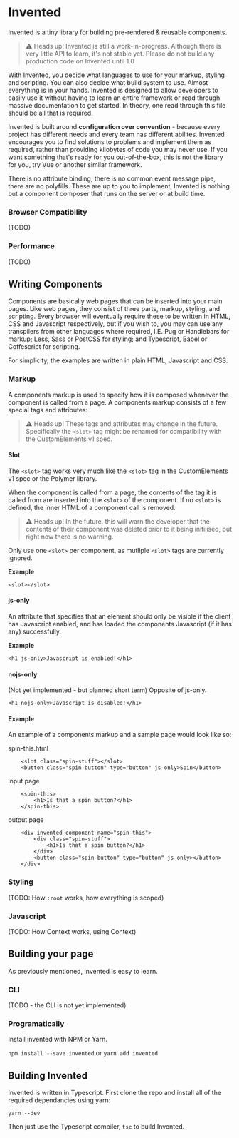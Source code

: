 # Invented

Invented is a tiny library for building pre-rendered & reusable components.

> ⚠️ Heads up! Invented is still a work-in-progress. Although there is very little API to learn, it's not stable yet. Please do not build any production code on Invented until 1.0

With Invented, you decide what languages to use for your markup, styling and scripting. You can also decide what build system to use. Almost everything is in your hands. Invented is designed to allow developers to easily use it without having to learn an entire framework or read through massive documentation to get started. In theory, one read through this file should be all that is required.

Invented is built around **configuration over convention** - because every project has different needs and every team has different abilites. Invented encourages you to find solutions to problems and implement them as required, rather than providing kilobytes of code you may never use. If you want something that's ready for you out-of-the-box, this is not the library for you, try Vue or another similar framework.

There is no attribute binding, there is no common event message pipe, there are no polyfills. These are up to you to implement, Invented is nothing but a component composer that runs on the server or at build time.

### Browser Compatibility

(TODO)

### Performance

(TODO)

## Writing Components

Components are basically web pages that can be inserted into your main pages. Like web pages, they consist of three parts, markup, styling, and scripting. Every browser will eventually require these to be written in HTML, CSS and Javascript respectively, but if you wish to, you may can use any transpilers from other languages where required, I.E. Pug or Handlebars for markup; Less, Sass or PostCSS for styling; and Typescript, Babel or Coffescript for scripting.

For simplicity, the examples are written in plain HTML, Javascript and CSS.

### Markup

A components markup is used to specify how it is composed whenever the component is called from a page. A components markup consists of a few special tags and attributes:

> ⚠️ Heads up! These tags and attributes may change in the future. Specifically the `<slot>` tag might be renamed for compatibility with the CustomElements v1 spec.

#### Slot

The `<slot>` tag works very much like the `<slot>` tag in the CustomElements v1 spec or the Polymer library.

When the component is called from a page, the contents of the tag it is called from are inserted into the `<slot>` of the component. If no `<slot>` is defined, the inner HTML of a component call is removed.

> ⚠️ Heads up! In the future, this will warn the developer that the contents of their component was deleted prior to it being initilised, but right now there is no warning.

Only use one `<slot>` per component, as mutliple `<slot>` tags are currently ignored.

**Example**

`<slot></slot>`

#### js-only

An attribute that specifies that an element should only be visible if the client has Javascript enabled, and has loaded the components Javascript (if it has any) successfully.

**Example**

`<h1 js-only>Javascript is enabled!</h1>`

#### nojs-only

(Not yet implemented - but planned short term) Opposite of js-only.

`<h1 nojs-only>Javascript is disabled!</h1>`

#### Example

An example of a components markup and a sample page would look like so:

spin-this.html

```
	<slot class="spin-stuff"></slot>
	<button class="spin-button" type="button" js-only>Spin</button>
```

input page
```
	<spin-this>
		<h1>Is that a spin button?</h1>
	</spin-this>
```

output page
```
	<div invented-component-name="spin-this">
		<div class="spin-stuff">
			<h1>Is that a spin button?</h1>
		</div>
		<button class="spin-button" type="button" js-only></button>
	</div>
```

### Styling

(TODO: How `:root` works, how everything is scoped)

### Javascript

(TODO: How Context works, using Context)

## Building your page

As previously mentioned, Invented is easy to learn. 

### CLI

(TODO - the CLI is not yet implemented)

### Programatically

Install invented with NPM or Yarn.

`npm install --save invented` or `yarn add invented`

## Building Invented

Invented is written in Typescript. First clone the repo and install all of the required dependancies using yarn:

`yarn --dev`

Then just use the Typescript compiler, `tsc` to build Invented.